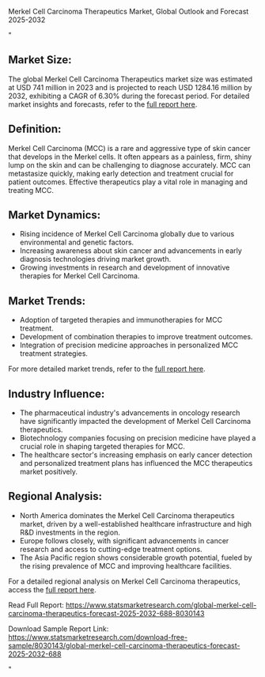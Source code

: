 Merkel Cell Carcinoma Therapeutics Market, Global Outlook and Forecast 2025-2032

"<html>
<body>

<h2>Market Size:</h2>
<p>The global Merkel Cell Carcinoma Therapeutics market size was estimated at USD 741 million in 2023 and is projected to reach USD 1284.16 million by 2032, exhibiting a CAGR of 6.30% during the forecast period. For detailed market insights and forecasts, refer to the <a href='https://www.statsmarketresearch.com/global-merkel-cell-carcinoma-therapeutics-forecast-2025-2032-688-8030143'>full report here</a>.</p>

<h2>Definition:</h2>
<p>Merkel Cell Carcinoma (MCC) is a rare and aggressive type of skin cancer that develops in the Merkel cells. It often appears as a painless, firm, shiny lump on the skin and can be challenging to diagnose accurately. MCC can metastasize quickly, making early detection and treatment crucial for patient outcomes. Effective therapeutics play a vital role in managing and treating MCC.

<h2>Market Dynamics:</h2>
<ul>
    <li>Rising incidence of Merkel Cell Carcinoma globally due to various environmental and genetic factors.</li>
    <li>Increasing awareness about skin cancer and advancements in early diagnosis technologies driving market growth.</li>
    <li>Growing investments in research and development of innovative therapies for Merkel Cell Carcinoma.</li>
</ul>

<h2>Market Trends:</h2>
<ul>
    <li>Adoption of targeted therapies and immunotherapies for MCC treatment.</li>
    <li>Development of combination therapies to improve treatment outcomes.</li>
    <li>Integration of precision medicine approaches in personalized MCC treatment strategies.</li>
</ul>
<p>For more detailed market trends, refer to the <a href='https://www.statsmarketresearch.com/global-merkel-cell-carcinoma-therapeutics-forecast-2025-2032-688-8030143'>full report here</a>.</p>

<h2>Industry Influence:</h2>
<ul>
    <li>The pharmaceutical industry's advancements in oncology research have significantly impacted the development of Merkel Cell Carcinoma therapeutics.</li>
    <li>Biotechnology companies focusing on precision medicine have played a crucial role in shaping targeted therapies for MCC.</li>
    <li>The healthcare sector's increasing emphasis on early cancer detection and personalized treatment plans has influenced the MCC therapeutics market positively.</li>
</ul>

<h2>Regional Analysis:</h2>
<ul>
    <li>North America dominates the Merkel Cell Carcinoma therapeutics market, driven by a well-established healthcare infrastructure and high R&D investments in the region.</li>
    <li>Europe follows closely, with significant advancements in cancer research and access to cutting-edge treatment options.</li>
    <li>The Asia Pacific region shows considerable growth potential, fueled by the rising prevalence of MCC and improving healthcare facilities.</li>
</ul>
<p>For a detailed regional analysis on Merkel Cell Carcinoma therapeutics, access the <a href='https://www.statsmarketresearch.com/global-merkel-cell-carcinoma-therapeutics-forecast-2025-2032-688-8030143'>full report here</a>.</p>

<p>Read Full Report: <a href='https://www.statsmarketresearch.com/global-merkel-cell-carcinoma-therapeutics-forecast-2025-2032-688-8030143'>https://www.statsmarketresearch.com/global-merkel-cell-carcinoma-therapeutics-forecast-2025-2032-688-8030143</a></p>
<p>Download Sample Report Link: <a href='https://www.statsmarketresearch.com/download-free-sample/8030143/global-merkel-cell-carcinoma-therapeutics-forecast-2025-2032-688'>https://www.statsmarketresearch.com/download-free-sample/8030143/global-merkel-cell-carcinoma-therapeutics-forecast-2025-2032-688</a></p>

</body>
</html>"
